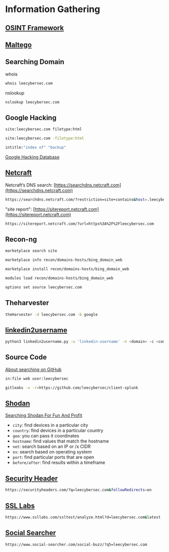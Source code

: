 # Information Gathering

## [OSINT Framework](https://osintframework.com)

## [Maltego](https://www.maltego.com)

## Searching Domain

whois

``` bash
whois leecybersec.com
```

nslookup

``` bash
nslookup leecybersec.com
```

## Google Hacking

``` bash
site:leecybersec.com filetype:html
```

``` bash
site:leecybersec.com -filetype:html
```

``` bash
intitle:"index of" "backup"
```

[Google Hacking Database](https://www.exploit-db.com/google-hacking-database)

## [Netcraft](https://www.netcraft.com/)

Netcraft’s DNS search: [https://searchdns.netcraft.com](https://searchdns.netcraft.com)

``` bash
https://searchdns.netcraft.com/?restriction=site+contains&host=.leecybersec.com&position=limited
```

"site report": [https://sitereport.netcraft.com](https://sitereport.netcraft.com)

``` bash
https://sitereport.netcraft.com/?url=https%3A%2F%2Fleecybersec.com
```

## Recon-ng

``` bash
marketplace search site
```

``` bash
marketplace info recon/domains-hosts/bing_domain_web
```

``` bash
marketplace install recon/domains-hosts/bing_domain_web
```

``` bash
modules load recon/domains-hosts/bing_domain_web
```

``` bash
options set source leecybersec.com
```

## Theharvester

``` bash
theHarvester -d leecybersec.com -b google
```

## [linkedin2username](https://github.com/initstring/linkedin2username)

``` bash
python3 linkedin2username.py -u 'linkedin-username' -n <domain> -c <company-name>
```

## Source Code

[About searching on GitHub](https://docs.github.com/en/github/searching-for-information-on-github/about-searching-on-github)

``` bash
in:file web user:leecybersec
```

``` bash
gitleaks -v -r=https://github.com/leecybersec/client-splunk
```

## [Shodan](https://shodan.io)

[Searching Shodan For Fun And Profit](https://www.exploit-db.com/docs/english/33859-searching-shodan-for-fun-and-profit.pdf)


* `city`: find devices in a particular city
* `country`: find devices in a particular country
* `geo`: you can pass it coordinates
* `hostname`: find values that match the hostname
* `net`: search based on an IP or /x CIDR
* `os`: search based on operating system
* `port`: find particular ports that are open
* `before/after`: find results within a timeframe

## [Security Header](https://securityheaders.com)

``` bash
https://securityheaders.com/?q=leecybersec.com&followRedirects=on
```

## [SSL Labs](https://www.ssllabs.com)

``` bash
https://www.ssllabs.com/ssltest/analyze.html?d=leecybersec.com&latest
```

## [Social Searcher](https://www.social-searcher.com)

``` bash
https://www.social-searcher.com/social-buzz/?q5=leecybersec.com
```